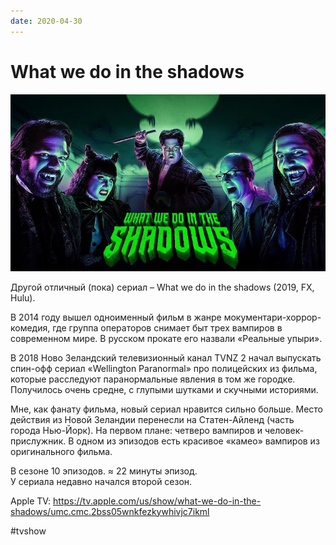 ```yaml
---
date: 2020-04-30
---
```


# What we do in the shadows

![What we do in the shadows promo](wwdits.jpeg "What we do in the shadows promo")

Другой отличный (пока) сериал – What we do in the shadows (2019, FX, Hulu).

В 2014 году вышел одноименный фильм в жанре мокументари-хоррор-комедия, где группа операторов снимает быт трех вампиров в современном мире. В русском прокате его назвали «Реальные упыри».

В 2018 Ново Зеландский телевизионный канал TVNZ 2 начал выпускать спин-офф сериал «Wellington Paranormal» про полицейских из фильма, которые расследуют паранормальные явления в том же городке. Получилось очень средне, с глупыми шутками и скучными историями.

Мне, как фанату фильма, новый сериал нравится сильно больше. Место действия из Новой Зеландии перенесли на Статен-Айленд (часть города Нью-Йорк). На первом плане: четверо вампиров и человек-прислужник. В одном из эпизодов есть красивое «камео» вампиров из оригинального фильма.

В сезоне 10 эпизодов. ≈ 22 минуты эпизод.  
У сериала недавно начался второй сезон.

Apple TV: https://tv.apple.com/us/show/what-we-do-in-the-shadows/umc.cmc.2bss05wnkfezkywhivjc7ikml

#tvshow
